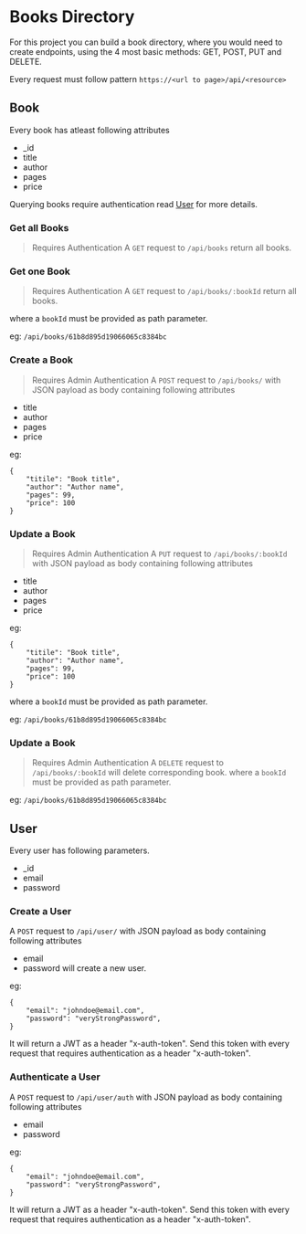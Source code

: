 # Books Directory
For this project you can build a book directory, where you would need to create endpoints, using the 4 most basic methods: GET, POST, PUT and DELETE.

Every request must follow pattern `https://<url to page>/api/<resource>`

## Book 
Every book has atleast following attributes
- _id
- title
- author
- pages
- price

Querying books require authentication read [User](#user) for more details.

### Get all Books
> Requires Authentication
A `GET` request to `/api/books` return all books.

### Get one Book
> Requires Authentication
A `GET` request to `/api/books/:bookId` return all books.

where a `bookId` must be provided as path parameter.

eg: `/api/books/61b8d895d19066065c8384bc`


### Create a Book
> Requires Admin Authentication
A `POST` request to `/api/books/` with JSON payload as body containing following attributes
- title
- author
- pages
- price

eg:
```
{
	"titile": "Book title",
	"author": "Author name",
	"pages": 99,
	"price": 100
}
```


### Update a Book
> Requires Admin Authentication
A `PUT` request to `/api/books/:bookId` with JSON payload as body containing following attributes
- title
- author
- pages
- price

eg:
```
{
	"titile": "Book title",
	"author": "Author name",
	"pages": 99,
	"price": 100
}
```
where a `bookId` must be provided as path parameter.

eg: `/api/books/61b8d895d19066065c8384bc`


### Update a Book
> Requires Admin Authentication
A `DELETE` request to `/api/books/:bookId` will delete corresponding book.
where a `bookId` must be provided as path parameter.

eg: `/api/books/61b8d895d19066065c8384bc`


## User
Every user has following parameters.
- _id
- email
- password

### Create a User
A `POST` request to `/api/user/` with JSON payload as body containing following attributes
- email
- password
will create a new user.

eg:
```
{
	"email": "johndoe@email.com",
	"password": "veryStrongPassword",
}
```
It will return a JWT as a header "x-auth-token". Send this token with every request that requires authentication as a header "x-auth-token".

### Authenticate a User
A `POST` request to `/api/user/auth` with JSON payload as body containing following attributes
- email
- password

eg:
```
{
	"email": "johndoe@email.com",
	"password": "veryStrongPassword",
}
```
It will return a JWT as a header "x-auth-token". Send this token with every request that requires authentication as a header "x-auth-token".
